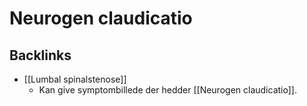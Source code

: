 # Neurogen claudicatio

## Backlinks
* [[Lumbal spinalstenose]]
	* Kan give symptombillede der hedder [[Neurogen claudicatio]].

<!-- {BearID:A156464A-4EF2-4182-B70B-0EA76D8FB13A-7151-00001DA7DB6999F8} -->
